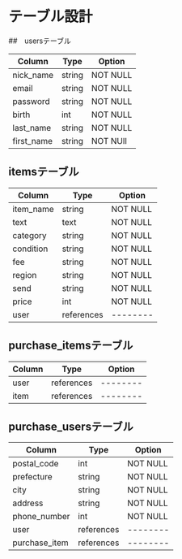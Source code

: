 # テーブル設計

##　usersテーブル

| Column     | Type   | Option   |
| ---------- | ------ | -------- |
| nick_name  | string | NOT NULL |
| email      | string | NOT NULL |
| password   | string | NOT NULL |
| birth      | int    | NOT NULL |
| last_name  | string | NOT NULL |
| first_name | string | NOT NUll |

## itemsテーブル

| Column     | Type       | Option   |
| ---------- | ---------- | -------- |
| item_name  | string     | NOT NULL |
| text       | text       | NOT NULL |
| category   | string     | NOT NULL |
| condition  | string     | NOT NULL |
| fee        | string     | NOT NULL |
| region     | string     | NOT NULL |
| send       | string     | NOT NULL |
| price      | int        | NOT NULL |
| user       | references | -------- |

## purchase_itemsテーブル

| Column     | Type       | Option   |
| ---------- | ---------- | -------- |
| user       | references | -------- |
| item       | references | -------- |

## purchase_usersテーブル

| Column        | Type       | Option   |
| ------------- | ---------- | -------- |
| postal_code   | int        | NOT NULL |
| prefecture    | string     | NOT NULL |
| city          | string     | NOT NULL |
| address       | string     | NOT NULL |
| phone_number  | int        | NOT NULL |
| user          | references | -------- |
| purchase_item | references | -------- |